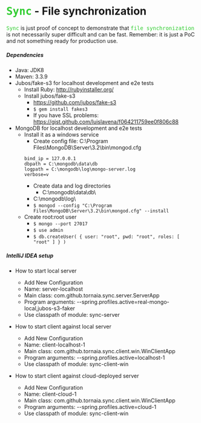 # <tt style="color:limegreen">Sync</tt> - File synchronization

<tt style="color:limegreen">Sync</tt> is just proof of concept to demonstrate that <tt style="color:limegreen">file synchronization</tt> is not necessarily super difficult and can be fast.
Remember: it is just a PoC and not something ready for production use.

##### Dependencies

* Java: JDK8
* Maven: 3.3.9
* Jubos/fake-s3 for localhost development and e2e tests
	* Install Ruby: http://rubyinstaller.org/
	* Install jubos/fake-s3
	   * https://github.com/jubos/fake-s3
	   * `$ gem install fakes3`
	   * If you have SSL problems: https://gist.github.com/luislavena/f064211759ee0f806c88
* MongoDB for localhost development and e2e tests
	* Install it as a windows service
	    * Create config file: C:\Program Files\MongoDB\Server\3.2\bin\mongod.cfg
	   	~~~
		bind_ip = 127.0.0.1
		dbpath = C:\mongodb\data\db
		logpath = C:\mongodb\log\mongo-server.log
		verbose=v
		~~~
	    * Create data and log directories
	    	* C:\mongodb\data\db\
		* C:\mongodb\log\
	    * `$ mongod --config "C:\Program Files\MongoDB\Server\3.2\bin\mongod.cfg" --install`
	* Create root:root user
	    * `$ mongo --port 27017`
	    * `$ use admin`
	    * `$ db.createUser( { user: "root", pwd: "root", roles: [ "root" ] } )`
	
##### IntelliJ IDEA setup

* How to start local server
    * Add New Configuration
	* Name: server-localhost
	* Main class: com.github.tornaia.sync.server.ServerApp
	* Program arguments: --spring.profiles.active=real-mongo-local,jubos-s3-faker
	* Use classpath of module: sync-server
	
* How to start client against local server
    * Add New Configuration
	* Name: client-localhost-1
	* Main class: com.github.tornaia.sync.client.win.WinClientApp
	* Program arguments: --spring.profiles.active=localhost-1
	* Use classpath of module: sync-client-win

* How to start client against cloud-deployed server
    * Add New Configuration
	* Name: client-cloud-1
	* Main class: com.github.tornaia.sync.client.win.WinClientApp
	* Program arguments: --spring.profiles.active=cloud-1
	* Use classpath of module: sync-client-win
